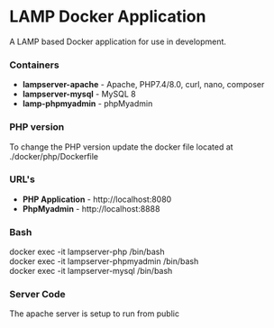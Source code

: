 # LAMP Docker Application

A LAMP based Docker application for use in development.

### Containers
* **lampserver-apache** - Apache, PHP7.4/8.0, curl, nano, composer
* **lampserver-mysql** - MySQL 8
* **lamp-phpmyadmin** - phpMyadmin

### PHP version
To change the PHP version update the docker file located at ./docker/php/Dockerfile

### URL's
* **PHP Application** - http://localhost:8080
* **PhpMyadmin** - http://localhost:8888

### Bash
docker exec -it lampserver-php /bin/bash  
docker exec -it lampserver-phpmyadmin /bin/bash  
docker exec -it lampserver-mysql /bin/bash  

### Server Code
The apache server is setup to run from public  
